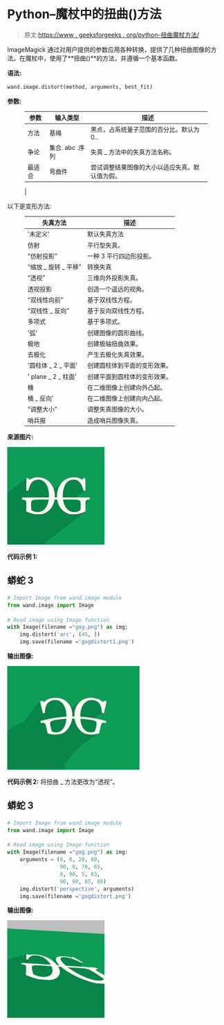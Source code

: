 # Python–魔杖中的扭曲()方法

> 原文:[https://www . geeksforgeeks . org/python-扭曲魔杖方法/](https://www.geeksforgeeks.org/python-distort-method-in-wand/)

ImageMagick 通过对用户提供的参数应用各种转换，提供了几种扭曲图像的方法。在魔杖中，使用了**扭曲()**的方法，并遵循一个基本函数。

**语法:**

```py
wand.image.distort(method, arguments, best_fit)
```

**参数:**

<figure class="table">

| 参数 | 输入类型 | 描述 |
| --- | --- | --- |
| 方法 | 基绳 | 黑点，占系统量子范围的百分比。默认为 0.. |
| 争论 | 集合. abc .序列 | 失真 _ 方法中的失真方法名称。 |
| 最适合 | 弯曲件 | 尝试调整结果图像的大小以适应失真。默认值为假。
 |

</figure>

以下是变形方法:

<figure class="table">

| 失真方法 | 描述 |
| --- | --- |
| '未定义' | 默认失真方法 |
| 仿射 | 平行型失真。 |
| “仿射投影” | 一种 3 平行四边形投影。 |
| “缩放 _ 旋转 _ 平移” | 转换失真 |
| “透视” | 三维向外投影失真。 |
| 透视投影 | 创造一个遥远的视角。 |
| “双线性向前” | 基于双线性方程。 |
| “双线性 _ 反向” | 基于反向双线性方程。 |
| 多项式 | 基于多项式。 |
| '弧' | 创建图像的圆形曲线。 |
| 极地 | 创建极轴扭曲效果。 |
| 去极化 | 产生去极化失真效果。 |
| '圆柱体 _ 2 _ 平面' | 创建圆柱体到平面的变形效果。 |
| ' plane _ 2 _ 柱面' | 创建平面到圆柱体的变形效果。 |
| 桶 | 在二维图像上创建向外凸起。 |
| 桶 _ 反向' | 在二维图像上创建向内凸起。 |
| “调整大小” | 调整失真图像的大小。 |
| 哨兵报 | 造成哨兵图像失真。 |

</figure>

**来源图片:**

![](img/3b4ee0698acd658ee9bd4a16ab6c636a.png)

**代码示例 1:**

## 蟒蛇 3

```py
# Import Image from wand.image module
from wand.image import Image

# Read image using Image function
with Image(filename ="gog.png") as img:
    img.distort('arc', (45, ))
    img.save(filename ='gogdistort1.png')
```

**输出图像:**

![](img/99621edb52da44e87edd091d7507cf74.png)

**代码示例 2:**
将扭曲 _ 方法更改为“透视”。

## 蟒蛇 3

```py
# Import Image from wand.image module
from wand.image import Image

# Read image using Image function
with Image(filename ="gog.png") as img:
    arguments = (0, 0, 20, 60,
                 90, 0, 70, 63,
                 0, 90, 5, 83,
                 90, 90, 85, 88)
    img.distort('perspective', arguments)
    img.save(filename ='gogdistort.png')
```

**输出图像:**

![](img/9b72fcf6132d0688de48a195e578b1cd.png)